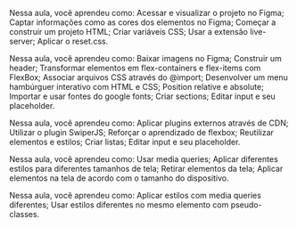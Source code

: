 Nessa aula, você aprendeu como:
Acessar e visualizar o projeto no Figma;
Captar informações como as cores dos elementos no Figma;
Começar a construir um projeto HTML;
Criar variáveis CSS;
Usar a extensão live-server;
Aplicar o reset.css.

Nessa aula, você aprendeu como:
Baixar imagens no Figma;
Construir um header;
Transformar elementos em flex-containers e flex-items com FlexBox;
Associar arquivos CSS através do @import;
Desenvolver um menu hambúrguer interativo com HTML e CSS;
Position relative e absolute;
Importar e usar fontes do google fonts;
Criar sections;
Editar input e seu placeholder.

Nessa aula, você aprendeu como:
Aplicar plugins externos através de CDN;
Utilizar o plugin SwiperJS;
Reforçar o aprendizado de flexbox;
Reutilizar elementos e estilos;
Criar listas;
Editar input e seu placeholder.

Nessa aula, você aprendeu como:
Usar media queries;
Aplicar diferentes estilos para diferentes tamanhos de tela;
Retirar elementos da tela;
Aplicar elementos na tela de acordo com o tamanho do dispositivo.

Nessa aula, você aprendeu como:
Aplicar estilos com media queries diferentes;
Usar estilos diferentes no mesmo elemento com pseudo-classes.
